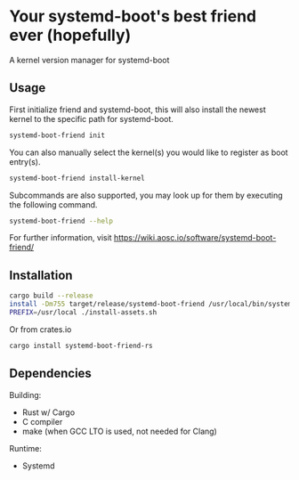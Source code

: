 # Your systemd-boot's best friend ever (hopefully)

A kernel version manager for systemd-boot

## Usage

First initialize friend and systemd-boot, this will also
install the newest kernel to the specific path for systemd-boot.

```bash
systemd-boot-friend init
```

You can also manually select the kernel(s) you would like to register as boot 
entry(s).

```bash
systemd-boot-friend install-kernel
```

Subcommands are also supported, you may look up for them by
executing the following command.

```bash
systemd-boot-friend --help
```

For further information, visit https://wiki.aosc.io/software/systemd-boot-friend/

## Installation

```bash
cargo build --release
install -Dm755 target/release/systemd-boot-friend /usr/local/bin/systemd-boot-friend
PREFIX=/usr/local ./install-assets.sh
```

Or from crates.io

```bash
cargo install systemd-boot-friend-rs
```

## Dependencies

Building:

- Rust w/ Cargo
- C compiler
- make (when GCC LTO is used, not needed for Clang)

Runtime:

- Systemd

